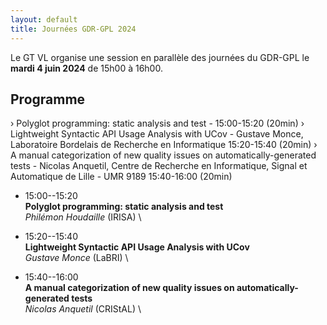 ```yaml
---
layout: default
title: Journées GDR-GPL 2024
---
```


Le GT VL organise une session en parallèle des journées du GDR-GPL le **mardi 4 juin 2024** de 15h00 à 16h00.

## Programme


› Polyglot programming: static analysis and test  -  15:00-15:20 (20min)
› Lightweight Syntactic API Usage Analysis with UCov  - Gustave Monce, Laboratoire Bordelais de Recherche en Informatique 15:20-15:40 (20min)
› A manual categorization of new quality issues on automatically-generated tests  - Nicolas Anquetil, Centre de Recherche en Informatique, Signal et Automatique de Lille - UMR 9189 15:40-16:00 (20min)


* 15:00--15:20<br>**Polyglot programming: static analysis and test**<br>*Philémon Houdaille* (IRISA) \\

* 15:20--15:40<br>**Lightweight Syntactic API Usage Analysis with UCov**<br>*Gustave Monce* (LaBRI) \\

* 15:40--16:00<br>**A manual categorization of new quality issues on automatically-generated tests**<br>*Nicolas Anquetil* (CRIStAL) \\

